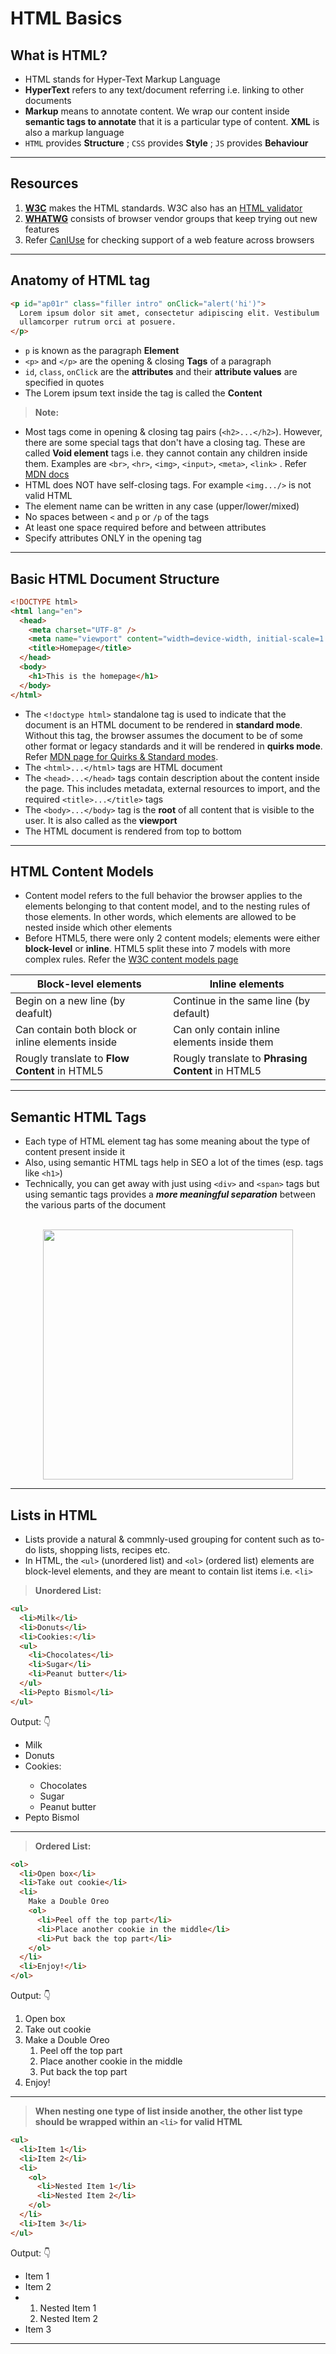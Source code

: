 # HTML Basics

## What is HTML?

- HTML stands for Hyper-Text Markup Language
- **HyperText** refers to any text/document referring i.e. linking to other documents
- **Markup** means to annotate content. We wrap our content inside **semantic tags to annotate** that it is a particular type of content. **XML** is also a markup language
- `HTML` provides **Structure** ; `CSS` provides **Style** ; `JS` provides **Behaviour**

---

## Resources

1. [**W3C**](https://www.w3.org/) makes the HTML standards. W3C also has an [HTML validator](https://validator.w3.org/)
1. [**WHATWG**](https://whatwg.org/) consists of browser vendor groups that keep trying out new features
1. Refer [CanIUse](https://caniuse.com/) for checking support of a web feature across browsers

---

## Anatomy of HTML tag

```html
<p id="ap01r" class="filler intro" onClick="alert('hi')">
  Lorem ipsum dolor sit amet, consectetur adipiscing elit. Vestibulum
  ullamcorper rutrum orci at posuere.
</p>
```

- `p` is known as the paragraph **Element**
- `<p>` and `</p>` are the opening & closing **Tags** of a paragraph
- `id`, `class`, `onClick` are the **attributes** and their **attribute values** are specified in quotes
- The Lorem ipsum text inside the tag is called the **Content**

> **Note:**

- Most tags come in opening & closing tag pairs (`<h2>...</h2>`). However, there are some special tags that don't have a closing tag. These are called **Void element** tags i.e. they cannot contain any children inside them. Examples are `<br>`, `<hr>`, `<img>`, `<input>`, `<meta>`, `<link>` . Refer [MDN docs](https://developer.mozilla.org/en-US/docs/Glossary/Void_element)
- HTML does NOT have self-closing tags. For example `<img.../>` is not valid HTML
- The element name can be written in any case (upper/lower/mixed)
- No spaces between `<` and `p` or `/p` of the tags
- At least one space required before and between attributes
- Specify attributes ONLY in the opening tag

---

## Basic HTML Document Structure

```html
<!DOCTYPE html>
<html lang="en">
  <head>
    <meta charset="UTF-8" />
    <meta name="viewport" content="width=device-width, initial-scale=1.0" />
    <title>Homepage</title>
  </head>
  <body>
    <h1>This is the homepage</h1>
  </body>
</html>
```

- The `<!doctype html>` standalone tag is used to indicate that the document is an HTML document to be rendered in **standard mode**. Without this tag, the browser assumes the document to be of some other format or legacy standards and it will be rendered in **quirks mode**. Refer [MDN page for Quirks & Standard modes](https://developer.mozilla.org/en-US/docs/Web/HTML/Quirks_Mode_and_Standards_Mode).
- The `<html>...</html>` tags are HTML document
- The `<head>...</head>` tags contain description about the content inside the page. This includes metadata, external resources to import, and the required `<title>...</title>` tags
- The `<body>...</body>` tag is the **root** of all content that is visible to the user. It is also called as the **viewport**
- The HTML document is rendered from top to bottom

---

## HTML Content Models

- Content model refers to the full behavior the browser applies to the elements belonging to that content model, and to the nesting rules of those elements. In other words, which elements are allowed to be nested inside which other elements
- Before HTML5, there were only 2 content models; elements were either **block-level** or **inline**. HTML5 split these into 7 models with more complex rules. Refer the [W3C content models page](https://www.w3.org/TR/2011/WD-html5-20110525/content-models.html)

| Block-level elements                             | Inline elements                                   |
| ------------------------------------------------ | ------------------------------------------------- |
| Begin on a new line (by deafult)                 | Continue in the same line (by default)            |
| Can contain both block or inline elements inside | Can only contain inline elements inside them      |
| Rougly translate to **Flow Content** in HTML5    | Rougly translate to **Phrasing Content** in HTML5 |

---

## Semantic HTML Tags

- Each type of HTML element tag has some meaning about the type of content present inside it
- Also, using semantic HTML tags help in SEO a lot of the times (esp. tags like `<h1>`)
- Technically, you can get away with just using `<div>` and `<span>` tags but using semantic tags provides a **_more meaningful separation_** between the various parts of the document

<p align="center">
  <br>
  <img  src='https://static.semrush.com/blog/uploads/media/cc/85/cc85d452a743e27f68d426df35e4da7d/original.png'  height='400'>
  <br>
</p>

---

## Lists in HTML

- Lists provide a natural & commnly-used grouping for content such as to-do lists, shopping lists, recipes etc.
- In HTML, the `<ul>` (unordered list) and `<ol>` (ordered list) elements are block-level elements, and they are meant to contain list items i.e. `<li>`

> **Unordered List:**

```html
<ul>
  <li>Milk</li>
  <li>Donuts</li>
  <li>Cookies:</li>
  <ul>
    <li>Chocolates</li>
    <li>Sugar</li>
    <li>Peanut butter</li>
  </ul>
  <li>Pepto Bismol</li>
</ul>
```

Output: 👇

<ul>
  <li>Milk</li>
  <li>Donuts</li>
  <li>Cookies:</li>
  <ul>
    <li>Chocolates</li>
    <li>Sugar</li>
    <li>Peanut butter</li>
  </ul>
  <li>Pepto Bismol</li>
</ul>

---

> **Ordered List:**

```html
<ol>
  <li>Open box</li>
  <li>Take out cookie</li>
  <li>
    Make a Double Oreo
    <ol>
      <li>Peel off the top part</li>
      <li>Place another cookie in the middle</li>
      <li>Put back the top part</li>
    </ol>
  </li>
  <li>Enjoy!</li>
</ol>
```

Output: 👇

<ol>
  <li>Open box</li>
  <li>Take out cookie</li>
  <li>Make a Double Oreo
    <ol>
      <li>Peel off the top part</li>
      <li>Place another cookie in the middle</li>
      <li>Put back the top part</li>
    </ol>
  </li>
  <li>Enjoy!</li>
</ol>

---

> **When nesting one type of list inside another, the other list type should be wrapped within an `<li>` for valid HTML**

```html
<ul>
  <li>Item 1</li>
  <li>Item 2</li>
  <li>
    <ol>
      <li>Nested Item 1</li>
      <li>Nested Item 2</li>
    </ol>
  </li>
  <li>Item 3</li>
</ul>
```

Output: 👇

<ul>
  <li>Item 1</li>
  <li>Item 2</li>
  <li>
    <ol>
      <li>Nested Item 1</li>
      <li>Nested Item 2</li>
    </ol>
  </li>
  <li>Item 3</li>
</ul>

---
